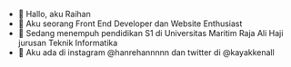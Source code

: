- 👋 Hallo, aku Raihan
- 👀 Aku seorang Front End Developer dan Website Enthusiast
- 🏫 Sedang menempuh pendidikan S1 di Universitas Maritim Raja Ali Haji jurusan Teknik Informatika
- 📌 Aku ada di instagram @hanrehannnnn dan twitter di @kayakkenall

<!---
raihanzhaky/raihanzhaky is a ✨ special ✨ repository because its `README.md` (this file) appears on your GitHub profile.
You can click the Preview link to take a look at your changes.
--->
